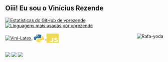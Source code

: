 ## Oiii! Eu sou o Vinícius Rezende

<div style="display: flex; justify-content: space-between;">
  <a href="https://github.com/vprezende">
  <img src="https://github-readme-stats.vercel.app/api?username=vprezende&theme=dracula&show_icons=true&include_all_commits=true&count_private=true" alt="Estatísticas do GitHub de vprezende"/>
  <img height="150em" src="https://github-readme-stats.vercel.app/api/top-langs/?username=vprezende&theme=dracula&show_icons=true&hide_border=false&layout=compact" alt="Linguagens mais usadas por vprezende"/>
</div>
<div style="display: inline_block"><br>
  <img align="center" alt="Vini-Latex" height="30" width="40" src="https://img.shields.io/badge/LaTeX-%23333.svg">
    <img align="center" alt="Vini-Python" height="30" width="40" src="https://raw.githubusercontent.com/devicons/devicon/master/icons/python/python-original.svg">
  <img align="center" alt="Vini-Js" height="30" width="40" src="https://raw.githubusercontent.com/devicons/devicon/master/icons/javascript/javascript-plain.svg">
  <img align="right" alt="Rafa-yoda" src="https://cdn.discordapp.com/attachments/795358919417397249/825430589581688872/hi.gif">
</div>
  
##
 
<div>
  <a href="http://lattes.cnpq.br/3090486923351339" target="_blank"><img src="https://img.shields.io/badge/lattes-004AAD?style=for-the-badge&logoColor=white" target="_blank"></a> 
  <a href ="mailto:vinicius.rezende@gsuite.iff.edu.br"><img src="https://img.shields.io/badge/-Gmail-%23333?style=for-the-badge&logo=gmail&logoColor=white" target="_blank"></a>
  <a href="https://www.linkedin.com/in/vprezende" target="_blank"><img src="https://img.shields.io/badge/-LinkedIn-%230077B5?style=for-the-badge&logo=linkedin&logoColor=white" target="_blank"></a> 
</div>
